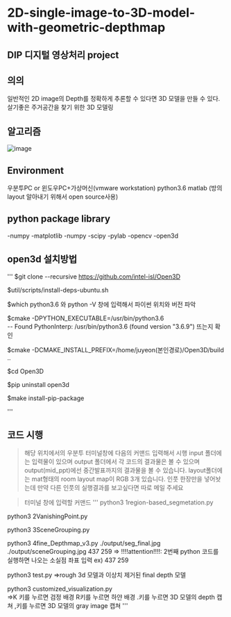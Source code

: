 # 2D-single-image-to-3D-model-with-geometric-depthmap
## DIP 디지털 영상처리 project


## 의의
일반적인 2D image의 Depth를 정확하게 추론할 수 있다면 3D 모델을 만들 수 있다. 
살기좋은 주거공간을 찾기 위한 3D 모델링 

## 알고리즘
![image](https://user-images.githubusercontent.com/46091177/116972531-1b024d00-acf6-11eb-8d3f-a34f25153528.png)


## Environment
우분투PC or 윈도우PC+가상머신(vmware workstation)
python3.6
matlab (방의 layout 알아내기 위해서 open source사용)


## python package library
-numpy
-matplotlib
-numpy
-scipy
-pylab
-opencv
-open3d 


## open3d 설치방법 
'''
$git clone --recursive https://github.com/intel-isl/Open3D

$util/scripts/install-deps-ubuntu.sh

$which python3.6 와 python -V 창에 입력해서 파이썬 위치와 버전 파악

$cmake -DPYTHON_EXECUTABLE=/usr/bin/python3.6  
-- Found PythonInterp: /usr/bin/python3.6 (found version "3.6.9") 뜨는지 확인

$cmake -DCMAKE_INSTALL_PREFIX=/home/juyeon(본인경로)/Open3D/build ..

$cd Open3D

$pip uninstall open3d 

$make install-pip-package 

'''

## 코드 시행

> 해당 위치에서의 우분투 터미널창에 다음의 커맨드 입력해서 시행
> input 폴더에는 입력물이 있으며
> output 폴더에서 각 코드의 결과물은 볼 수 있으며 output(mid_ppt)에선 중간발표까지의 결과물을 볼 수 있습니다.
> layout폴더에는 mat형태의 room layout map이 RGB 3개 있습니다.
> 인풋 한장만을 넣어놧는데 만약 다른 인풋의 실행결과를 보고싶다면 따로 메일 주세요

> 터미널 창에 입력할 커맨드
'''
python3 1region-based_segmetation.py 

python3 2VanishingPoint.py 

python3 3SceneGrouping.py 

python3 4fine_Depthmap_v3.py ./output/seg_final.jpg ./output/sceneGrouping.jpg 437 259 
=> !!!!attention!!!!: 2번째 python 코드를 실행하면 나오는 소실점 좌표 입력 ex) 437 259 

python3 test.py 
=>rough 3d 모델과 이상치 제거된 final depth 모델

python3 customized_visualization.py  
=>K 키를 누르면 검정 배경  R키를 누르면 하얀 배경 .키를 누르면 3D 모델의 depth 캡쳐 ,키를 누르면 3D 모델의 gray image 캡쳐
'''

